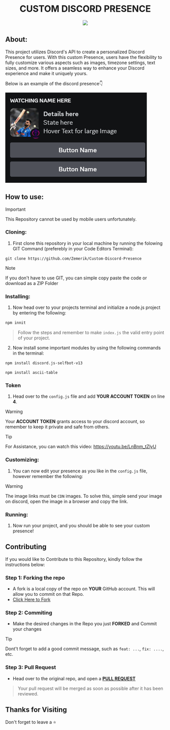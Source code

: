 <h1 align = "center">
  CUSTOM DISCORD PRESENCE
</h1>

<p align = "center"><img src = "https://skillicons.dev/icons?i=javascript,nodejs,discordjs,vscode&perline=25"></p>

## About:

This project utilizes Discord's API to create a personalized Discord Presence for users. With this custom Presence, users have the flexibility to fully customize various aspects such as images, timezone settings, text sizes, and more. It offers a seamless way to enhance your Discord experience and make it uniquely yours.

Below is an example of the discord presence👇

![Presence Image](Assets/Presence.png)

## How to use:

> [!IMPORTANT]
> This Repository cannot be used by mobile users unfortunately.

### Cloning:
1. First clone this repository in your local machine by running the folowing GIT Command (preferebly in your Code Editors Terminal):

```git
git clone https://github.com/Zemerik/Custom-Discord-Presence
```

> [!Note]
> If you don't have to use GIT, you can simple copy paste the code or download as a ZIP Folder

### Installing:

1. Now head over to your projects terminal and initialize a node.js project by entering the following:

```js
npm innit
```

> Follow the steps and remember to make `index.js` the valid entry point of your project. 

2. Now install some important modules by using the following commands in the terminal:

```
npm install discord.js-selfbot-v13
```

```
npm install ascii-table
```

### Token
1. Head over to the `config.js` file and add **YOUR ACCOUNT TOKEN** on line **4**. 

> [!Warning]
> Your **ACCOUNT TOKEN** grants access to your discord account, so remember to keep it private and safe from others. 

> [!Tip]
> For Assistance, you can watch this video: https://youtu.be/LnBnm_tZlyU 

### Customizing:
1. You can now edit your presence as you like in the `config.js` file, however remember the following:

> [!Warning]
> The image links must be `CDN` images. To solve this, simple send your image on discord, open the image in a browser and copy the link. 

### Running:
1. Now run your project, and you should be able to see your custom presence!

## Contributing

If you would like to Contribute to this Repository, kindly follow the instructions below:

### Step 1: Forking the repo

- A fork is a local copy of the repo on **YOUR** GitHub account. This will allow you to commit on that Repo.
- [Click Here to Fork](https://github.com/Zemerik/Custom-Discord-Presence/fork)

### Step 2: Commiting

- Make the desired changes in the Repo you just **FORKED** and Commit your changes

> [!Tip]
> Dont't forget to add a good commit message, such as `feat: ...`, `fix: ....`, etc. 

### Step 3: Pull Request

- Head over to the original repo, and open a [**PULL REQUEST**](https://github.com/Zemerik/Custom-Discord-Presence/pulls)

> Your pull request will be merged as soon as possible after it has been reviewed.

## Thanks for Visiting
Don't forget to leave a ⭐
